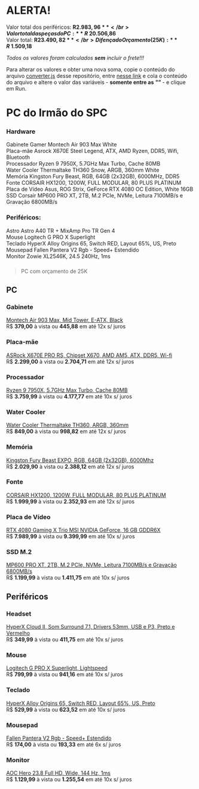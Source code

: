 # **ALERTA!**
Valor total dos periféricos: **R$ 2.983,96** </br>
Valor total das peças do PC: **R$ 20.506,86** </br>
Valor total: **R$ 23.490,82** </br>
Difença do Orçamento (25K): **R$ 1.509,18** </br>

*Todos os valores foram calculados **sem** incluir o frete!!!*

Para alterar os valores e obter uma nova soma, copie o conteúdo do arquivo [converter.js](https://github.com/Sphynx31/pc_hercules/blob/main/converter.js) desse repositório, entre [nesse link](https://www.programiz.com/javascript/online-compiler/) e cola o conteúdo do arquivo e altere o valor das variáveis - **somente entre as *""*** - e clique em Run.

# PC do Irmão do SPC
### Hardware
Gabinete Gamer Montech Air 903 Max White </br>
Placa-mãe Asrock X670E Steel Legend, ATX, AMD Ryzen, DDR5, Wifi, Bluetooth </br>
Processador Ryzen 9 7950X, 5.7GHz Max Turbo, Cache 80MB </br>
Water Cooler Thermaltake TH360 Snow, ARGB, 360mm White </br>
Memória Kingston Fury Beast, RGB, 64GB (2x32GB), 6000MHz, DDR5 </br>
Fonte CORSAIR HX1200, 1200W, FULL MODULAR, 80 PLUS PLATINUM </br>
Placa de Vídeo Asus, ROG Strix, GeForce RTX 4080 OC Edition, White 16GB </br>
SSD Corsair MP600 PRO XT, 2TB, M.2 PCIe, NVMe, Leitura 7100MB/s e Gravação 6800MB/s </br>

### Periféricos:
Astro Astro A40 TR + MixAmp Pro TR Gen 4 </br>
Mouse Logitech G PRO X Superlight </br>
Teclado HyperX Alloy Origins 65, Switch RED, Layout 65%, US, Preto </br>
Mousepad Fallen Pantera V2 Rgb - Speed+ Estendido </br>
Monitor Zowie XL2546K, 24.5 240Hz, 1ms </br>

###
> PC com orçamento de 25K

## PC

### Gabinete
[Montech Air 903 Max, Mid Tower, E-ATX, Black](https://www.terabyteshop.com.br/produto/25220/gabinete-gamer-montech-air-903-max-mid-tower-e-atx-black-sem-fonte-com-4-fans) </br>
R$ **379,00** à vista ou **445,88** em até 12x s/ juros

### Placa-mãe
[ASRock X670E PRO RS, Chipset X670, AMD AM5, ATX, DDR5, Wi-fi](https://www.terabyteshop.com.br/produto/22346/placa-mae-asrock-x670e-pro-rs-chipset-x670-amd-am5-atx-ddr5) </br>
R$ **2.299,00** à vista ou **2.704,71** em até  12x s/ juros

### Processador
[Ryzen 9 7950X, 5.7GHz Max Turbo, Cache 80MB](https://www.kabum.com.br/produto/378411/processador-amd-ryzen-9-7950x-5-7ghz-max-turbo-cache-80mb-am5-16-nucleos-video-integrado-100-100000514wof) </br>
R$ **3.759,99** à vista ou **4.177,77** em até  10x s/ juros

### Water Cooler
[Water Cooler Thermaltake TH360, ARGB, 360mm](https://www.terabyteshop.com.br/produto/22446/water-cooler-thermaltake-th360-argb-360mm-intel-amd-black-cl-w300-pl12sw-a) </br>
R$ **849,00** à vista ou **998,82** em até  12x s/ juros

### Memória
[Kingston Fury Beast EXPO, RGB, 64GB (2x32GB), 6000Mhz](https://www.terabyteshop.com.br/produto/24311/memoria-ddr5-kingston-fury-beast-expo-rgb-64gb-2x62gb-6000mhz-black-kf560c36bbeak2-64) </br>
R$ **2.029,90** à vista ou **2.388,12** em até  12x s/ juros

### Fonte
[CORSAIR HX1200, 1200W, FULL MODULAR, 80 PLUS PLATINUM](https://www.pichau.com.br/fonte-corsair-hx1200-1200w-full-modular-80-plus-platinum-preta-cp-9020140-na) </br>
R$ **1.999,99** à vista ou **2.352,93** em até 12x s/ juros

### Placa de Vídeo
[RTX 4080 Gaming X Trio MSI NVIDIA GeForce, 16 GB GDDR6X](https://www.kabum.com.br/produto/397581/placa-de-video-rtx-4080-gaming-x-trio-msi-nvidia-geforce-16-gb-gddr6x-dlss-ray-tracing-geforce-rtx-4080-16gb-gaming-x-trio) </br>
R$ **7.989,99** à vista ou **9.399,99** em até  10x s/ juros

### SSD M.2
[MP600 PRO XT, 2TB, M.2 PCIe, NVMe, Leitura 7100MB/s e Gravação 6800MB/s](https://www.kabum.com.br/produto/232238/ssd-corsair-force-mp600-pro-xt-2tb-m-2-pcie-nvme-leitura-7100mb-s-e-gravacao-6800mb-s-cssd-f2000gbmp600pxt) </br>
R$ **1.199,99** à vista ou **1.411,75** em até  10x s/ juros

## Periféricos

### Headset
[HyperX Cloud II, Som Surround 7.1, Drivers 53mm, USB e P3, Preto e Vermelho](https://www.kabum.com.br/produto/63197/headset-gamer-hyperx-cloud-ii-som-surround-7-1-drivers-53mm-usb-e-p3-preto-e-vermelho-4p5m0aa) </br>
R$ **349,99** à vista ou **411,75** em até 10x s/ juros

### Mouse
[Logitech G PRO X Superlight, Lightspeed](https://www.kabum.com.br/produto/149989/mouse-sem-fio-gamer-logitech-g-pro-x-superlight-lightspeed-25000-dpi-5-botoes-preto-910-005879) </br>
R$ **799,99** à vista ou **941,16** em até 10x s/ juros

### Teclado
[HyperX Alloy Origins 65, Switch RED, Layout 65%, US, Preto](https://www.kabum.com.br/produto/371598/teclado-mecanico-gamer-hyperx-alloy-origins-65-switch-red-layout-65-us-preto-4p5d6aa-aba) </br>
R$ **529,99** à vista ou **623,52** em até 10x s/ juros

### Mousepad
[Fallen Pantera V2 Rgb - Speed+ Estendido](https://www.fallenstore.com.br/produto/620-mousepad-gamer-fallen-pantera-v2-rgb-speed-estendido) </br>
R$ **174,00** à vista ou **193,33** em até 6x s/ juros

### Monitor
[AOC Hero 23.8 Full HD, Wide, 144 Hz, 1ms](https://www.kabum.com.br/produto/111160/monitor-gamer-aoc-hero-23-8-full-hd-wide-144-hz-1ms-freesync-hdmi-e-displayport-ips-ajuste-de-altura-24g2-bk) </br>
R$ **1.129,99** à vista ou **1.255,54** em até 10x s/ juros
